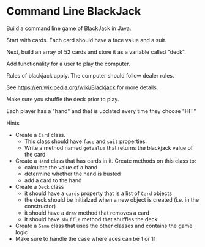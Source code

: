 # Command Line BlackJack

Build a command line game of BlackJack in Java.

Start with cards. Each card should have a face value and a suit.

Next, build an array of 52 cards and store it as a variable called "deck".

Add functionality for a user to play the computer.

Rules of blackjack apply. The computer should follow dealer rules.

See https://en.wikipedia.org/wiki/Blackjack for more details.

Make sure you shuffle the deck prior to play.

Each player has a "hand" and that is updated every time they choose "HIT"

Hints

- Create a `Card` class.
    - This class should have `face` and `suit` properties.
    - Write a method named `getValue` that returns the blackjack value of the
      card
- Create a `Hand` class that has cards in it. Create methods on this class to:
    - calculate the value of a hand
    - determine whether the hand is busted
    - add a card to the hand
- Create a `Deck` class
    - it should have a `cards` property that is a list of `Card` objects
    - the deck should be initialzed when a new object is created (i.e. in the
      constructor)
    - it should have a `draw` method that removes a card
    - it should have `shuffle` method that shuffles the deck
- Create a `Game` class that uses the other classes and contains the game logic
- Make sure to handle the case where aces can be 1 or 11
